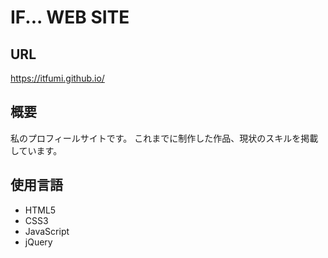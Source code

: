 # IF... WEB SITE

## URL
https://itfumi.github.io/

## 概要
私のプロフィールサイトです。
これまでに制作した作品、現状のスキルを掲載しています。

## 使用言語
- HTML5
- CSS3
- JavaScript
- jQuery 
